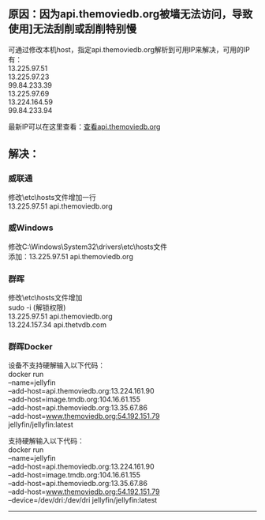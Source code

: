 ## 原因：因为api.themoviedb.org被墙无法访问，导致使用\]无法刮削或刮削特别慢

可通过修改本机host，指定api.themoviedb.org解析到可用IP来解决，可用的IP有：  
13.225.97.51  
13.225.97.23  
99.84.233.39  
13.225.97.69  
13.224.164.59  
99.84.233.94

最新IP可以在这里查看：[查看api.themoviedb.org](https://blog.lcsoul.cn/go.html?url=http://tool.chinaz.com/speedworld/api.themoviedb.org)

## 解决：

### 威联通

修改\\etc\\hosts文件增加一行  
13.225.97.51 api.themoviedb.org

### 威Windows

修改C:\\Windows\\System32\\drivers\\etc\\hosts文件  
添加：13.225.97.51 api.themoviedb.org

### 群晖

修改\\etc\\hosts文件增加  
sudo -i (解锁权限)  
13.225.97.51 api.themoviedb.org  
13.224.157.34 api.thetvdb.com

### 群晖Docker

设备不支持硬解输入以下代码：  
docker run  
–name=jellyfin  
–add-host=api.themoviedb.org:13.224.161.90  
–add-host=image.tmdb.org:104.16.61.155  
–add-host=api.themoviedb.org:13.35.67.86  
–add-host=www.themoviedb.org:54.192.151.79  
jellyfin/jellyfin:latest

支持硬解输入以下代码：  
docker run  
–name=jellyfin  
–add-host=api.themoviedb.org:13.224.161.90  
–add-host=image.tmdb.org:104.16.61.155  
–add-host=api.themoviedb.org:13.35.67.86  
–add-host=www.themoviedb.org:54.192.151.79  
–device=/dev/dri:/dev/dri jellyfin/jellyfin:latest

___